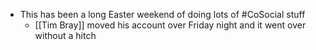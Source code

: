 - This has been a long Easter weekend of doing lots of #CoSocial stuff
	- [[Tim Bray]] moved his account over Friday night and it went over without a hitch